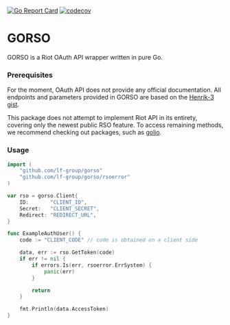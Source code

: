 [![Go Report Card](https://goreportcard.com/badge/github.com/lf-group/gorso)](https://goreportcard.com/report/github.com/lf-group/gorso)
[![codecov](https://codecov.io/gh/KnutZuidema/golio/branch/master/graph/badge.svg)](https://codecov.io/gh/KnutZuidema/golio)

# GORSO

GORSO is a Riot OAuth API wrapper written in pure Go.

### Prerequisites

For the moment, OAuth API does not provide any official documentation. All endpoints and parameters provided in GORSO are based on the [Henrik-3 gist](https://gist.github.com/Henrik-3/d6b631fb7c61821bc16b17cd347a3811).

This package does not attempt to implement Riot API in its entirety, covering only the newest public RSO feature. To access remaining methods, we recommend checking out packages, such as [golio](https://github.com/KnutZuidema/golio).

### Usage

```go
import (
	"github.com/lf-group/gorso"
	"github.com/lf-group/gorso/rsoerror"
)

var rso = gorso.Client{
	ID:       "CLIENT_ID",
	Secret:   "CLIENT_SECRET",
	Redirect: "REDIRECT_URL",
}

func ExampleAuthUser() {
	code := "CLIENT_CODE" // code is obtained on a client side

	data, err := rso.GetToken(code)
	if err != nil {
		if errors.Is(err, rsoerror.ErrSystem) {
			panic(err)
		}

		return
	}

	fmt.Println(data.AccessToken)
}
```
